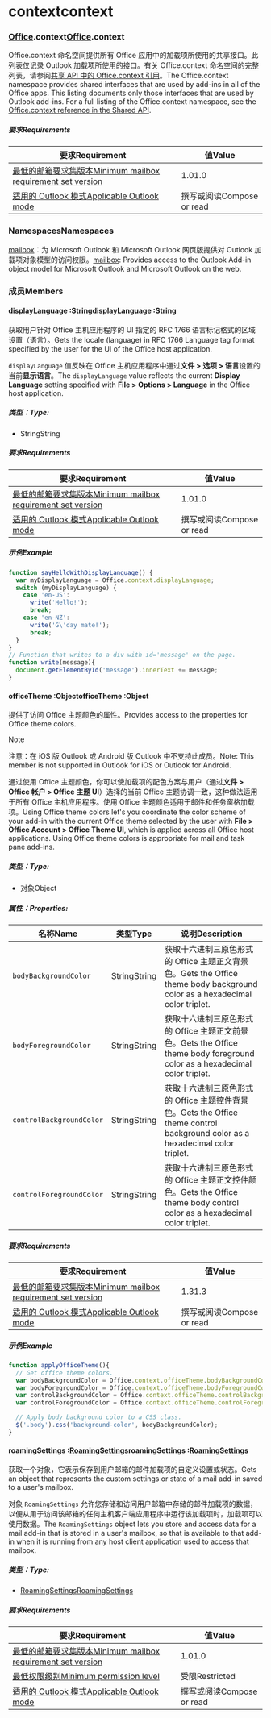 
# <a name="context"></a><span data-ttu-id="eb630-101">context</span><span class="sxs-lookup"><span data-stu-id="eb630-101">context</span></span>

### <a name="officeofficemdcontext"></a><span data-ttu-id="eb630-102">[Office](Office.md).context</span><span class="sxs-lookup"><span data-stu-id="eb630-102">[Office](Office.md).context</span></span>

<span data-ttu-id="eb630-p101">Office.context 命名空间提供所有 Office 应用中的加载项所使用的共享接口。此列表仅记录 Outlook 加载项所使用的接口。有关 Office.context 命名空间的完整列表，请参阅[共享 API 中的 Office.context 引用](/javascript/api/office/office.context)。</span><span class="sxs-lookup"><span data-stu-id="eb630-p101">The Office.context namespace provides shared interfaces that are used by add-ins in all of the Office apps. This listing documents only those interfaces that are used by Outlook add-ins. For a full listing of the Office.context namespace, see the [Office.context reference in the Shared API](/javascript/api/office/office.context).</span></span>

##### <a name="requirements"></a><span data-ttu-id="eb630-105">要求</span><span class="sxs-lookup"><span data-stu-id="eb630-105">Requirements</span></span>

|<span data-ttu-id="eb630-106">要求</span><span class="sxs-lookup"><span data-stu-id="eb630-106">Requirement</span></span>| <span data-ttu-id="eb630-107">值</span><span class="sxs-lookup"><span data-stu-id="eb630-107">Value</span></span>|
|---|---|
|[<span data-ttu-id="eb630-108">最低的邮箱要求集版本</span><span class="sxs-lookup"><span data-stu-id="eb630-108">Minimum mailbox requirement set version</span></span>](/office/dev/add-ins/reference/requirement-sets/outlook-api-requirement-sets)| <span data-ttu-id="eb630-109">1.0</span><span class="sxs-lookup"><span data-stu-id="eb630-109">1.0</span></span>|
|[<span data-ttu-id="eb630-110">适用的 Outlook 模式</span><span class="sxs-lookup"><span data-stu-id="eb630-110">Applicable Outlook mode</span></span>](https://docs.microsoft.com/outlook/add-ins/#extension-points)| <span data-ttu-id="eb630-111">撰写或阅读</span><span class="sxs-lookup"><span data-stu-id="eb630-111">Compose or read</span></span>|

### <a name="namespaces"></a><span data-ttu-id="eb630-112">Namespaces</span><span class="sxs-lookup"><span data-stu-id="eb630-112">Namespaces</span></span>

<span data-ttu-id="eb630-113">[mailbox](office.context.mailbox.md)：为 Microsoft Outlook 和 Microsoft Outlook 网页版提供对 Outlook 加载项对象模型的访问权限。</span><span class="sxs-lookup"><span data-stu-id="eb630-113">[mailbox](office.context.mailbox.md): Provides access to the Outlook Add-in object model for Microsoft Outlook and Microsoft Outlook on the web.</span></span>

### <a name="members"></a><span data-ttu-id="eb630-114">成员</span><span class="sxs-lookup"><span data-stu-id="eb630-114">Members</span></span>

####  <a name="displaylanguage-string"></a><span data-ttu-id="eb630-115">displayLanguage :String</span><span class="sxs-lookup"><span data-stu-id="eb630-115">displayLanguage :String</span></span>

<span data-ttu-id="eb630-116">获取用户针对 Office 主机应用程序的 UI 指定的 RFC 1766 语言标记格式的区域设置（语言）。</span><span class="sxs-lookup"><span data-stu-id="eb630-116">Gets the locale (language) in RFC 1766 Language tag format specified by the user for the UI of the Office host application.</span></span>

<span data-ttu-id="eb630-117">`displayLanguage` 值反映在 Office 主机应用程序中通过**文件 > 选项 > 语言**设置的当前**显示语言**。</span><span class="sxs-lookup"><span data-stu-id="eb630-117">The `displayLanguage` value reflects the current **Display Language** setting specified with **File > Options > Language** in the Office host application.</span></span>

##### <a name="type"></a><span data-ttu-id="eb630-118">类型：</span><span class="sxs-lookup"><span data-stu-id="eb630-118">Type:</span></span>

*   <span data-ttu-id="eb630-119">String</span><span class="sxs-lookup"><span data-stu-id="eb630-119">String</span></span>

##### <a name="requirements"></a><span data-ttu-id="eb630-120">要求</span><span class="sxs-lookup"><span data-stu-id="eb630-120">Requirements</span></span>

|<span data-ttu-id="eb630-121">要求</span><span class="sxs-lookup"><span data-stu-id="eb630-121">Requirement</span></span>| <span data-ttu-id="eb630-122">值</span><span class="sxs-lookup"><span data-stu-id="eb630-122">Value</span></span>|
|---|---|
|[<span data-ttu-id="eb630-123">最低的邮箱要求集版本</span><span class="sxs-lookup"><span data-stu-id="eb630-123">Minimum mailbox requirement set version</span></span>](/office/dev/add-ins/reference/requirement-sets/outlook-api-requirement-sets)| <span data-ttu-id="eb630-124">1.0</span><span class="sxs-lookup"><span data-stu-id="eb630-124">1.0</span></span>|
|[<span data-ttu-id="eb630-125">适用的 Outlook 模式</span><span class="sxs-lookup"><span data-stu-id="eb630-125">Applicable Outlook mode</span></span>](https://docs.microsoft.com/outlook/add-ins/#extension-points)| <span data-ttu-id="eb630-126">撰写或阅读</span><span class="sxs-lookup"><span data-stu-id="eb630-126">Compose or read</span></span>|

##### <a name="example"></a><span data-ttu-id="eb630-127">示例</span><span class="sxs-lookup"><span data-stu-id="eb630-127">Example</span></span>

```js
function sayHelloWithDisplayLanguage() {
  var myDisplayLanguage = Office.context.displayLanguage;
  switch (myDisplayLanguage) {
    case 'en-US':
      write('Hello!');
      break;
    case 'en-NZ':
      write('G\'day mate!');
      break;
  }
}
// Function that writes to a div with id='message' on the page.
function write(message){
  document.getElementById('message').innerText += message;
}
```

####  <a name="officetheme-object"></a><span data-ttu-id="eb630-128">officeTheme :Object</span><span class="sxs-lookup"><span data-stu-id="eb630-128">officeTheme :Object</span></span>

<span data-ttu-id="eb630-129">提供了访问 Office 主题颜色的属性。</span><span class="sxs-lookup"><span data-stu-id="eb630-129">Provides access to the properties for Office theme colors.</span></span>

> [!NOTE]
> <span data-ttu-id="eb630-130">注意：在 iOS 版 Outlook 或  Android 版 Outlook 中不支持此成员。</span><span class="sxs-lookup"><span data-stu-id="eb630-130">Note: This member is not supported in Outlook for iOS or Outlook for Android.</span></span>

<span data-ttu-id="eb630-p102">通过使用 Office 主题颜色，你可以使加载项的配色方案与用户（通过**文件 > Office 帐户 > Office 主题 UI**）选择的当前 Office 主题协调一致，这种做法适用于所有 Office 主机应用程序。使用 Office 主题颜色适用于邮件和任务窗格加载项。</span><span class="sxs-lookup"><span data-stu-id="eb630-p102">Using Office theme colors let's you coordinate the color scheme of your add-in with the current Office theme selected by the user with **File > Office Account > Office Theme UI**, which is applied across all Office host applications. Using Office theme colors is appropriate for mail and task pane add-ins.</span></span>

##### <a name="type"></a><span data-ttu-id="eb630-133">类型：</span><span class="sxs-lookup"><span data-stu-id="eb630-133">Type:</span></span>

*   <span data-ttu-id="eb630-134">对象</span><span class="sxs-lookup"><span data-stu-id="eb630-134">Object</span></span>

##### <a name="properties"></a><span data-ttu-id="eb630-135">属性：</span><span class="sxs-lookup"><span data-stu-id="eb630-135">Properties:</span></span>

|<span data-ttu-id="eb630-136">名称</span><span class="sxs-lookup"><span data-stu-id="eb630-136">Name</span></span>| <span data-ttu-id="eb630-137">类型</span><span class="sxs-lookup"><span data-stu-id="eb630-137">Type</span></span>| <span data-ttu-id="eb630-138">说明</span><span class="sxs-lookup"><span data-stu-id="eb630-138">Description</span></span>|
|---|---|---|
|`bodyBackgroundColor`| <span data-ttu-id="eb630-139">String</span><span class="sxs-lookup"><span data-stu-id="eb630-139">String</span></span>|<span data-ttu-id="eb630-140">获取十六进制三原色形式的 Office 主题正文背景色。</span><span class="sxs-lookup"><span data-stu-id="eb630-140">Gets the Office theme body background color as a hexadecimal color triplet.</span></span>|
|`bodyForegroundColor`| <span data-ttu-id="eb630-141">String</span><span class="sxs-lookup"><span data-stu-id="eb630-141">String</span></span>|<span data-ttu-id="eb630-142">获取十六进制三原色形式的 Office 主题正文前景色。</span><span class="sxs-lookup"><span data-stu-id="eb630-142">Gets the Office theme body foreground color as a hexadecimal color triplet.</span></span>|
|`controlBackgroundColor`| <span data-ttu-id="eb630-143">String</span><span class="sxs-lookup"><span data-stu-id="eb630-143">String</span></span>|<span data-ttu-id="eb630-144">获取十六进制三原色形式的 Office 主题控件背景色。</span><span class="sxs-lookup"><span data-stu-id="eb630-144">Gets the Office theme control background color as a hexadecimal color triplet.</span></span>|
|`controlForegroundColor`| <span data-ttu-id="eb630-145">String</span><span class="sxs-lookup"><span data-stu-id="eb630-145">String</span></span>|<span data-ttu-id="eb630-146">获取十六进制三原色形式的 Office 主题正文控件颜色。</span><span class="sxs-lookup"><span data-stu-id="eb630-146">Gets the Office theme body control color as a hexadecimal color triplet.</span></span>|

##### <a name="requirements"></a><span data-ttu-id="eb630-147">要求</span><span class="sxs-lookup"><span data-stu-id="eb630-147">Requirements</span></span>

|<span data-ttu-id="eb630-148">要求</span><span class="sxs-lookup"><span data-stu-id="eb630-148">Requirement</span></span>| <span data-ttu-id="eb630-149">值</span><span class="sxs-lookup"><span data-stu-id="eb630-149">Value</span></span>|
|---|---|
|[<span data-ttu-id="eb630-150">最低的邮箱要求集版本</span><span class="sxs-lookup"><span data-stu-id="eb630-150">Minimum mailbox requirement set version</span></span>](/office/dev/add-ins/reference/requirement-sets/outlook-api-requirement-sets)| <span data-ttu-id="eb630-151">1.3</span><span class="sxs-lookup"><span data-stu-id="eb630-151">1.3</span></span>|
|[<span data-ttu-id="eb630-152">适用的 Outlook 模式</span><span class="sxs-lookup"><span data-stu-id="eb630-152">Applicable Outlook mode</span></span>](https://docs.microsoft.com/outlook/add-ins/#extension-points)| <span data-ttu-id="eb630-153">撰写或阅读</span><span class="sxs-lookup"><span data-stu-id="eb630-153">Compose or read</span></span>|

##### <a name="example"></a><span data-ttu-id="eb630-154">示例</span><span class="sxs-lookup"><span data-stu-id="eb630-154">Example</span></span>

```js
function applyOfficeTheme(){
  // Get office theme colors.
  var bodyBackgroundColor = Office.context.officeTheme.bodyBackgroundColor;
  var bodyForegroundColor = Office.context.officeTheme.bodyForegroundColor;
  var controlBackgroundColor = Office.context.officeTheme.controlBackgroundColor
  var controlForegroundColor = Office.context.officeTheme.controlForegroundColor;

  // Apply body background color to a CSS class.
  $('.body').css('background-color', bodyBackgroundColor);
}
```

####  <a name="roamingsettings-roamingsettingsjavascriptapioutlook13officeroamingsettings"></a><span data-ttu-id="eb630-155">roamingSettings :[RoamingSettings](/javascript/api/outlook_1_3/office.RoamingSettings)</span><span class="sxs-lookup"><span data-stu-id="eb630-155">roamingSettings :[RoamingSettings](/javascript/api/outlook_1_3/office.RoamingSettings)</span></span>

<span data-ttu-id="eb630-156">获取一个对象，它表示保存到用户邮箱的邮件加载项的自定义设置或状态。</span><span class="sxs-lookup"><span data-stu-id="eb630-156">Gets an object that represents the custom settings or state of a mail add-in saved to a user's mailbox.</span></span>

<span data-ttu-id="eb630-157">对象 `RoamingSettings` 允许您存储和访问用户邮箱中存储的邮件加载项的数据，以便从用于访问该邮箱的任何主机客户端应用程序中运行该加载项时，加载项可以使用数据。</span><span class="sxs-lookup"><span data-stu-id="eb630-157">The `RoamingSettings` object lets you store and access data for a mail add-in that is stored in a user's mailbox, so that is available to that add-in when it is running from any host client application used to access that mailbox.</span></span>

##### <a name="type"></a><span data-ttu-id="eb630-158">类型：</span><span class="sxs-lookup"><span data-stu-id="eb630-158">Type:</span></span>

*   [<span data-ttu-id="eb630-159">RoamingSettings</span><span class="sxs-lookup"><span data-stu-id="eb630-159">RoamingSettings</span></span>](/javascript/api/outlook_1_3/office.RoamingSettings)

##### <a name="requirements"></a><span data-ttu-id="eb630-160">要求</span><span class="sxs-lookup"><span data-stu-id="eb630-160">Requirements</span></span>

|<span data-ttu-id="eb630-161">要求</span><span class="sxs-lookup"><span data-stu-id="eb630-161">Requirement</span></span>| <span data-ttu-id="eb630-162">值</span><span class="sxs-lookup"><span data-stu-id="eb630-162">Value</span></span>|
|---|---|
|[<span data-ttu-id="eb630-163">最低的邮箱要求集版本</span><span class="sxs-lookup"><span data-stu-id="eb630-163">Minimum mailbox requirement set version</span></span>](/office/dev/add-ins/reference/requirement-sets/outlook-api-requirement-sets)| <span data-ttu-id="eb630-164">1.0</span><span class="sxs-lookup"><span data-stu-id="eb630-164">1.0</span></span>|
|[<span data-ttu-id="eb630-165">最低权限级别</span><span class="sxs-lookup"><span data-stu-id="eb630-165">Minimum permission level</span></span>](https://docs.microsoft.com/outlook/add-ins/understanding-outlook-add-in-permissions)| <span data-ttu-id="eb630-166">受限</span><span class="sxs-lookup"><span data-stu-id="eb630-166">Restricted</span></span>|
|[<span data-ttu-id="eb630-167">适用的 Outlook 模式</span><span class="sxs-lookup"><span data-stu-id="eb630-167">Applicable Outlook mode</span></span>](https://docs.microsoft.com/outlook/add-ins/#extension-points)| <span data-ttu-id="eb630-168">撰写或阅读</span><span class="sxs-lookup"><span data-stu-id="eb630-168">Compose or read</span></span>|